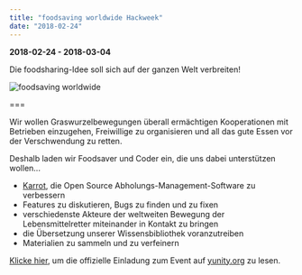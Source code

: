 ```yaml
---
title: "foodsaving worldwide Hackweek"
date: "2018-02-24"
---
```


**2018-02-24 - 2018-03-04**

Die foodsharing-Idee soll sich auf der ganzen Welt verbreiten!

![foodsaving worldwide](/pics/fsww_tinyppl.jpg)

===

Wir wollen Graswurzelbewegungen überall ermächtigen Kooperationen mit Betrieben einzugehen, Freiwillige zu organisieren und all das gute Essen vor der Verschwendung zu retten.

Deshalb laden wir Foodsaver und Coder ein, die uns dabei unterstützen wollen...
- [Karrot](https://karrot.world), die Open Source Abholungs-Management-Software zu verbessern
- Features zu diskutieren, Bugs zu finden und zu fixen
- verschiedenste Akteure der weltweiten Bewegung der Lebensmittelretter miteinander in Kontakt zu bringen
- die Übersetzung unserer Wissensbibliothek voranzutreiben
- Materialien zu sammeln und zu verfeinern

[Klicke hier](https://yunity.org/events/2018-02-24-fsww-hackweek), um die offizielle Einladung zum Event auf [yunity.org](https://yunity.org) zu lesen.
